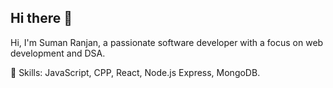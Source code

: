 ## Hi there 👋

Hi, I'm Suman Ranjan, a passionate software developer with a focus on web development and DSA.

🌱 Skills: JavaScript, CPP, React, Node.js Express,  MongoDB.

<!--
**SumnRanjan/SumnRanjan** is a ✨ _special_ ✨ repository because its `README.md` (this file) appears on your GitHub profile.

Here are some ideas to get you started:

- 🔭 I’m currently working on ...
- 🌱 I’m currently learning ...
- 👯 I’m looking to collaborate on ...
- 🤔 I’m looking for help with ...
- 💬 Ask me about ...
- 📫 How to reach me: ...
- 😄 Pronouns: ...
- ⚡ Fun fact: ...
-->
